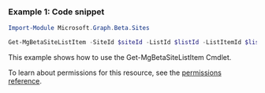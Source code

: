 ### Example 1: Code snippet

```powershellImport-Module Microsoft.Graph.Beta.Sites

Get-MgBetaSiteListItem -SiteId $siteId -ListId $listId -ListItemId $listItemId -ExpandProperty "fields"
```
This example shows how to use the Get-MgBetaSiteListItem Cmdlet.
To learn about permissions for this resource, see the [permissions reference](/graph/permissions-reference).

